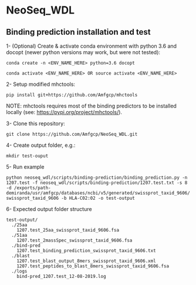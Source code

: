 # NeoSeq_WDL
## Binding prediction installation and test
1- (Optional) Create & activate conda environment with python 3.6 and docopt (newer python versions may work, but were not tested):
    
`conda create -n <ENV_NAME_HERE> python=3.6 docopt`

`conda activate <ENV_NAME_HERE> OR source activate <ENV_NAME_HERE>`

2- Setup modified mhctools:

`pip install git+https://github.com/Amfgcp/mhctools`

NOTE: mhctools requires most of the binding predictors to be installed locally (see: https://pypi.org/project/mhctools/).

3- Clone this repository:

`git clone https://github.com/Amfgcp/NeoSeq_WDL.git`

4- Create output folder, e.g.:

`mkdir test-ouput`

5- Run example

`python neoseq_wdl/scripts/binding-prediction/binding_prediction.py -n 1207.test -f neoseq_wdl/scripts/binding-prediction/1207.test.txt -s 8 -d /exports/path-demiranda/usr/amfgcp/databases/ncbi/v5/generated/swissprot_taxid_9606/swissprot_taxid_9606 -b HLA-C02:02 -o test-output`

6- Expected output folder structure
```
test-output/
  ./25aa
    1207.test_25aa_swissprot_taxid_9606.fsa
  ./51aa
    1207.test_2massSpec_swissprot_taxid_9606.fsa
  ./bind-pred
    1207.test_binding_prediction_swissprot_taxid_9606.txt
  ./blast
    1207.test_blast_output_8mers_swissprot_taxid_9606.xml
    1207.test_peptides_to_blast_8mers_swissprot_taxid_9606.fsa
  ./logs
    bind-pred_1207.test_12-08-2019.log
```
